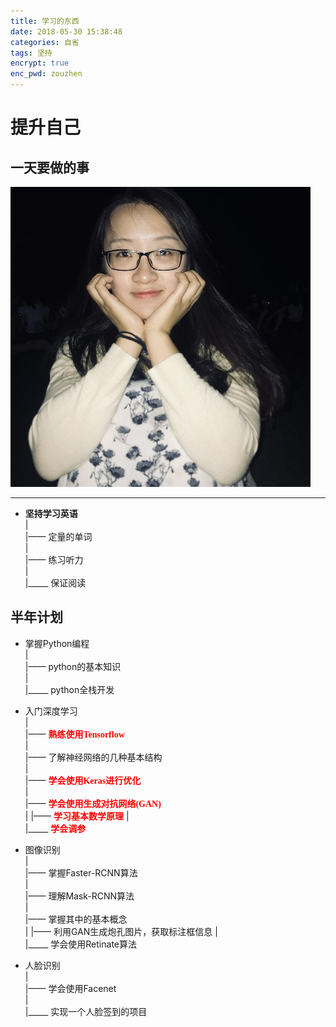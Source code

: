 ```yaml
---
title: 学习的东西
date: 2018-05-30 15:38:48
categories: 自省
tags: 坚持
encrypt: true
enc_pwd: zouzhen
---
```


# 提升自己

## 一天要做的事  

![图片](计划/白痴.jpg)

---  

* **坚持学习英语**  
    |  
    |—— 定量的单词  
    |  
    |—— 练习听力  
    |  
    |_____ 保证阅读  

## **半年计划**  

* 掌握Python编程  
    |  
    |—— python的基本知识  
    |  
    |_____ python全栈开发  

* 入门深度学习  
    |  
    |—— <font color=#ff0000 face='黑体'>**熟练使用Tensorflow**</font>  
    |  
    |—— 了解神经网络的几种基本结构  
    |  
    |—— <font color=#ff0000 face='黑体'>**学会使用Keras进行优化**</font>  
    |  
    |—— <font color=#ff0000 face='黑体'>**学会使用生成对抗网络(GAN)**</font>  
    |
    |—— <font color=#ff0000 face='黑体'>**学习基本数学原理**</font>
    |  
    |_____ <font color=#ff0000 face='黑体'>**学会调参**</font>  

* 图像识别  
    |  
    |—— 掌握Faster-RCNN算法  
    |  
    |—— 理解Mask-RCNN算法  
    |  
    |—— 掌握其中的基本概念  
    |
    |—— 利用GAN生成炮孔图片，获取标注框信息
    |  
    |_____ 学会使用Retinate算法  

* 人脸识别  
    |  
    |—— 学会使用Facenet  
    |  
    |_____ 实现一个人脸签到的项目















